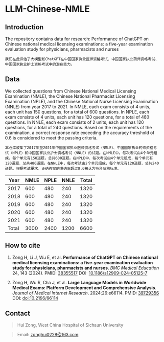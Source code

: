 # LLM-Chinese-NMLE


## Introduction
The repository contains data for research: Performance of ChatGPT on Chinese national medical licensing examinations: a five-year examination evaluation study for physicians, pharmacists and nurses

```我们在此评估了大模型如ChatGPT在中国国家执业医师资格考试、中国国家执业药师资格考试、中国国家执业护士资格考试中的潜在能力。```



## Data
We collected questions from Chinese National Medical Licensing Examination (NMLE), the Chinese National Pharmacist Licensing Examination (NPLE), and the Chinese National Nurse Licensing Examination (NNLE) from year 2017 to 2021. In NMLE, each exam consists of 4 units, each unit has 150 questions, for a total of 600 questions. In NPLE, each exam consists of 4 units, each unit has 120 questions, for a total of 480 questions. In NNLE, each exam consists of 2 units, each unit has 120 questions, for a total of 240 questions. Based on the requirements of the examination, a correct response rate exceeding the accuracy threshold of 0.6 is considered to meet the passing criteria.

```本仓库收集了2017年至2021年中国国家执业医师资格考试（NMLE）、中国国家执业药师资格考试（NPLE）和中国国家执业护士资格考试（NNLE）的试题。在NMLE中，每次考试由4个单元组成，每个单元有150道题，总共600道题。在NPLE中，每次考试由4个单元组成，每个单元有120道题，总共480道题。在NNLE中，每次考试由2个单元组成，每个单元有120道题，总共240道题。根据考试要求，正确答案的准确率超过0.6被认为符合及格标准。```



| Year | NMLE | NPLE | NNLE | Total |
| ---- | ---- | ---- | ---- | ----- |
| 2017 | 600  | 480  | 240  | 1320  |
| 2018 | 600  | 480  | 240  | 1320  |
| 2019 | 600  | 480  | 240  | 1320  |
| 2020 | 600  | 480  | 240  | 1320  |
| 2021 | 600  | 480  | 240  | 1320  |
| Total| 3000 | 2400 | 1200 | 6600  |


## How to cite
1. Zong H, Li J, Wu E, et al. **Performance of ChatGPT on Chinese national medical licensing examinations: a five-year examination evaluation study for physicians, pharmacists and nurses**. *BMC Medical Education* 24, 143 (2024). PMID: [38355517](https://pubmed.ncbi.nlm.nih.gov/38355517/) DOI: [10.1186/s12909-024-05125-7](https://doi.org/10.1186/s12909-024-05125-7) 

2. Zong H, Wu R, Cha J, et al. **Large Language Models in Worldwide Medical Exams: Platform Development and Comprehensive Analysis**. *Journal of Medical Internet Research*. 2024;26:e66114. PMID: [39729356](https://pubmed.ncbi.nlm.nih.gov/39729356/) DOI: [doi:10.2196/66114](https://doi.org/doi:10.2196/66114) 

## Contact
> Hui Zong, West China Hospital of Sichaun University

> Email: zonghui0228@163.com
